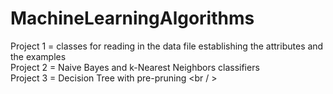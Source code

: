 # MachineLearningAlgorithms

Project 1 = classes for reading in the data file establishing the attributes and the examples<br />
Project 2 = Naive Bayes and k-Nearest Neighbors classifiers <br />
Project 3 = Decision Tree with pre-pruning <br / >
